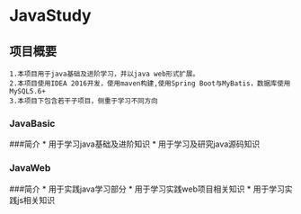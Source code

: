 # JavaStudy

## 项目概要
    1.本项目用于java基础及进阶学习，并以java web形式扩展。
    2.本项目使用IDEA 2016开发，使用maven构建,使用Spring Boot与MyBatis，数据库使用MySQL5.6+
    3.本项目下包含若干子项目，侧重于学习不同方向
 ### JavaBasic
   ###简介
    * 用于学习java基础及进阶知识
    * 用于学习及研究java源码知识
 ### JavaWeb
   ###简介
    * 用于实践java学习部分
    * 用于学习实践web项目相关知识
    * 用于学习实践js相关知识
